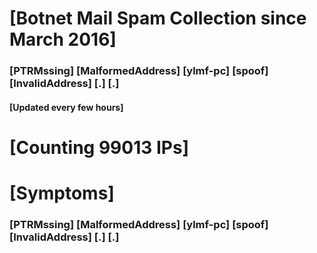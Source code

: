 # [Botnet Mail Spam Collection since March 2016]
### [PTRMssing] [MalformedAddress] [ylmf-pc] [spoof] [InvalidAddress] [.] [.]
#### [Updated every few hours]

# [Counting 99013 IPs]

# [Symptoms] 
###   [PTRMssing] [MalformedAddress] [ylmf-pc] [spoof] [InvalidAddress] [.] [.]

